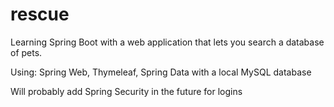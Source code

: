 # rescue

Learning Spring Boot with a web application that lets you search a database of pets.

Using: Spring Web, Thymeleaf, Spring Data with a local MySQL database

Will probably add Spring Security in the future for logins

